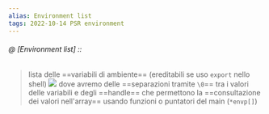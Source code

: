 ```yaml
---
alias: Environment list
tags: 2022-10-14 PSR environment
---
```


###### @ [Environment list] ::
> lista delle ==variabili di ambiente== (ereditabili se uso `export` nello shell)
> ![](Uni/PSR/img/varamb.jpeg)
> dove avremo delle ==separazioni tramite `\0`== tra i valori delle variabili e degli ==handle== che permettono la ==consultazione dei valori nell'array== usando funzioni o puntatori del main (`*envp[]`)